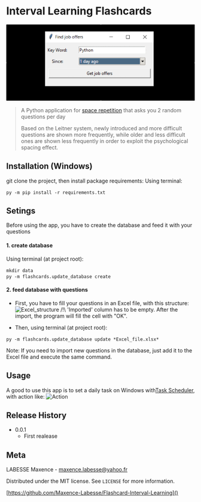 # Interval Learning Flashcards
![Demo](images/demo.gif)

> A Python application for [space repetition](https://en.wikipedia.org/wiki/Spaced_repetition)
> that asks you 2 random questions per day
> 
> Based on the Leitner system, newly introduced and more difficult questions are shown more frequently,
> while older and less difficult ones are shown less frequently in 
> order to exploit the psychological spacing effect.

## Installation (Windows)
git clone the project, then install package requirements:
Using terminal:
```
py -m pip install -r requirements.txt
```

## Setings
Before using the app, you have to create the database and feed it with your questions
#### 1. create database
Using terminal (at project root):
```shell
mkdir data
py -m flashcards.update_database create
```
#### 2. feed database with questions
* First, you have to fill your questions in an Excel file, with this structure:
![Excel_structure](images/XL_structure.PNG)
/!\ 'Imported' column has to be empty.
After the import, the program will fill the cell with "OK".

* Then, using terminal (at project root):
```shell
py -m flashcards.update_database update *Excel_file.xlsx*

```
Note: If you need to import new questions in the database, just add it to
the Excel file and execute the same command.

## Usage
A good to use this app is to set a daily task on Windows with[Task Scheduler](https://www.windowscentral.com/how-create-automated-task-using-task-scheduler-windows-10),
with action like: 
![Action](images/TaskSchedulerAction.PNG)

## Release History
* 0.0.1
    * First realease

## Meta

LABESSE Maxence - maxence.labesse@yahoo.fr

Distributed under the MIT license. See ``LICENSE`` for more information.

[https://github.com/Maxence-Labesse/Flashcard-Interval-Learning]()